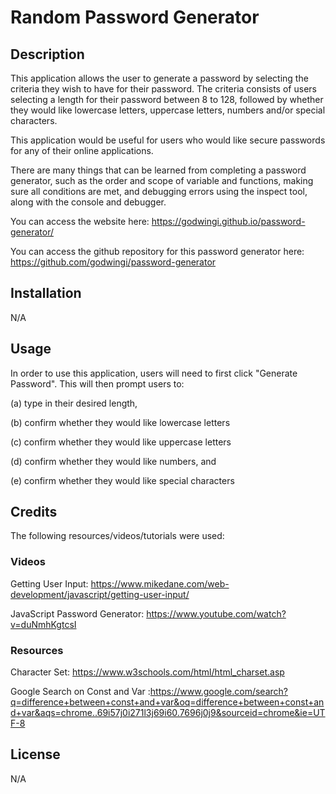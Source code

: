 # Random Password Generator

## Description

This application allows the user to generate a password by selecting the criteria they wish to have for their password. The criteria consists of users selecting a length for their password between 8 to 128, followed by whether they would like lowercase letters, uppercase letters, numbers and/or special characters.

This application would be useful for users who would like secure passwords for any of their online applications.

There are many things that can be learned from completing a password generator, such as the order and scope of variable and functions, making sure all conditions are met, and debugging errors using the inspect tool, along with the console and debugger.

You can access the website here: https://godwingi.github.io/password-generator/

You can access the github repository for this password generator here: https://github.com/godwingi/password-generator

## Installation

N/A

## Usage

In order to use this application, users will need to first click "Generate Password". This will then prompt users to:

(a) type in their desired length,

(b) confirm whether they would like lowercase letters

(c) confirm whether they would like uppercase letters

(d) confirm whether they would like numbers, and

(e) confirm whether they would like special characters

## Credits

The following resources/videos/tutorials were used:

### Videos

Getting User Input: https://www.mikedane.com/web-development/javascript/getting-user-input/

JavaScript Password Generator: https://www.youtube.com/watch?v=duNmhKgtcsI

### Resources

Character Set: https://www.w3schools.com/html/html_charset.asp

Google Search on Const and Var :https://www.google.com/search?q=difference+between+const+and+var&oq=difference+between+const+and+var&aqs=chrome..69i57j0i271l3j69i60.7696j0j9&sourceid=chrome&ie=UTF-8


## License

N/A